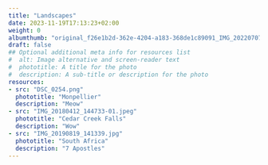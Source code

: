 ```yaml
---
title: "Landscapes"
date: 2023-11-19T17:13:23+02:00
weight: 0
albumthumb: "original_f26e1b2d-362e-4204-a183-368de1c89091_IMG_20220707_235929.jpg"
draft: false
## Optional additional meta info for resources list
#  alt: Image alternative and screen-reader text
#  phototitle: A title for the photo
#  description: A sub-title or description for the photo
resources:
- src: "DSC_0254.png"
  phototitle: "Monpellier"
  description: "Meow"
- src: "IMG_20180412_144733-01.jpeg"
  phototitle: "Cedar Creek Falls"
  description: "Wow"
- src: "IMG_20190819_141339.jpg"
  phototitle: "South Africa"
  description: "7 Apostles"
---
```

